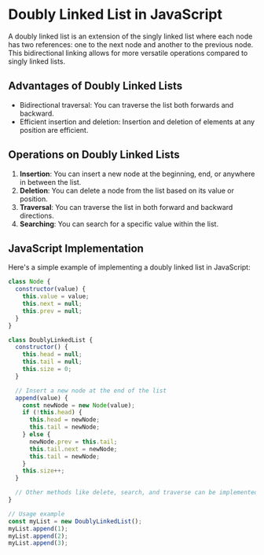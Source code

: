 # Doubly Linked List in JavaScript

A doubly linked list is an extension of the singly linked list where each node has two references: one to the next node and another to the previous node. This bidirectional linking allows for more versatile operations compared to singly linked lists.

## Advantages of Doubly Linked Lists

- Bidirectional traversal: You can traverse the list both forwards and backward.
- Efficient insertion and deletion: Insertion and deletion of elements at any position are efficient.

## Operations on Doubly Linked Lists

1. **Insertion**: You can insert a new node at the beginning, end, or anywhere in between the list.
2. **Deletion**: You can delete a node from the list based on its value or position.
3. **Traversal**: You can traverse the list in both forward and backward directions.
4. **Searching**: You can search for a specific value within the list.

## JavaScript Implementation

Here's a simple example of implementing a doubly linked list in JavaScript:

```js
class Node {
  constructor(value) {
    this.value = value;
    this.next = null;
    this.prev = null;
  }
}

class DoublyLinkedList {
  constructor() {
    this.head = null;
    this.tail = null;
    this.size = 0;
  }

  // Insert a new node at the end of the list
  append(value) {
    const newNode = new Node(value);
    if (!this.head) {
      this.head = newNode;
      this.tail = newNode;
    } else {
      newNode.prev = this.tail;
      this.tail.next = newNode;
      this.tail = newNode;
    }
    this.size++;
  }

  // Other methods like delete, search, and traverse can be implemented here
}

// Usage example
const myList = new DoublyLinkedList();
myList.append(1);
myList.append(2);
myList.append(3);
```